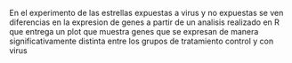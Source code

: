 En el experimento de las estrellas expuestas a virus y no expuestas se ven diferencias en la expresion de genes a partir de un analisis realizado en R que entrega un plot que muestra genes que se expresan de manera significativamente distinta entre los grupos de tratamiento control y con virus